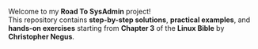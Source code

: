 Welcome to my **Road To SysAdmin** project!  
This repository contains **step-by-step solutions**, **practical examples**, and **hands-on exercises** starting from **Chapter 3** of the **Linux Bible** by **Christopher Negus**.
